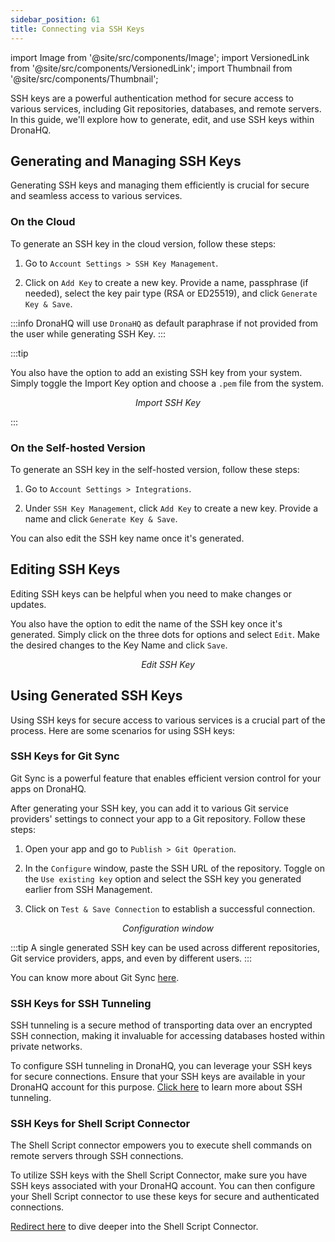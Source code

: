 ```yaml
---
sidebar_position: 61
title: Connecting via SSH Keys
---
```

import Image from '@site/src/components/Image';
import VersionedLink from '@site/src/components/VersionedLink';
import Thumbnail from '@site/src/components/Thumbnail';



SSH keys are a powerful authentication method for secure access to various services, including Git repositories, databases, and remote servers. In this guide, we'll explore how to generate, edit, and use SSH keys within DronaHQ.

## Generating and Managing SSH Keys

Generating SSH keys and managing them efficiently is crucial for secure and seamless access to various services.

### On the Cloud

To generate an SSH key in the cloud version, follow these steps:

1. Go to `Account Settings > SSH Key Management`.

2. Click on `Add Key` to create a new key. Provide a name, passphrase (if needed), select the key pair type (RSA or ED25519), and click `Generate Key & Save`.

:::info
DronaHQ will use `DronaHQ` as default paraphrase if not provided from the user while generating SSH Key.
:::

:::tip

You also have the option to add an existing SSH key from your system. Simply toggle the Import Key option and choose a `.pem` file from the system.

<figure>
  <Thumbnail src="/img/advanced-concepts/connecting-via-ssh-keys/import-key.png" alt="Import SSH Key" />
  <figcaption align = "center"><i>Import SSH Key</i></figcaption>
</figure>

:::

### On the Self-hosted Version

To generate an SSH key in the self-hosted version, follow these steps:

1. Go to `Account Settings > Integrations`.

2. Under `SSH Key Management`, click `Add Key` to create a new key. Provide a name and click `Generate Key & Save`.

You can also edit the SSH key name once it's generated.

## Editing SSH Keys

Editing SSH keys can be helpful when you need to make changes or updates.

You also have the option to edit the name of the SSH key once it's generated. Simply click on the three dots for options and select `Edit`. Make the desired changes to the Key Name and click `Save`.

<figure>
  <Thumbnail src="/img/advanced-concepts/connecting-via-ssh-keys/edit-key.png" alt="Edit SSH Key" />
  <figcaption align = "center"><i>Edit SSH Key</i></figcaption>
</figure>

## Using Generated SSH Keys

Using SSH keys for secure access to various services is a crucial part of the process. Here are some scenarios for using SSH keys:

### SSH Keys for Git Sync

Git Sync is a powerful feature that enables efficient version control for your apps on DronaHQ.

After generating your SSH key, you can add it to various Git service providers' settings to connect your app to a Git repository. Follow these steps:

1. Open your app and go to `Publish > Git Operation`.

2. In the `Configure` window, paste the SSH URL of the repository. Toggle on the `Use existing key` option and select the SSH key you generated earlier from SSH Management.

3. Click on `Test & Save Connection` to establish a successful connection.

<figure>
  <Thumbnail src="/img/git-sync/dronahq-url.png" alt="Configuration window" />
  <figcaption align = "center"><i>Configuration window</i></figcaption>
</figure>

:::tip 
A single generated SSH key can be used across different repositories, Git service providers, apps, and even by different users.
:::

You can know more about Git Sync [here](/git-sync).


### SSH Keys for SSH Tunneling

SSH tunneling is a secure method of transporting data over an encrypted SSH connection, making it invaluable for accessing databases hosted within private networks. 

To configure SSH tunneling in DronaHQ, you can leverage your SSH keys for secure connections. Ensure that your SSH keys are available in your DronaHQ account for this purpose. [Click here](../datasource-concepts/ssh-tunneling) to learn more about SSH tunneling.

### SSH Keys for Shell Script Connector

The Shell Script connector empowers you to execute shell commands on remote servers through SSH connections. 

To utilize SSH keys with the Shell Script Connector, make sure you have SSH keys associated with your DronaHQ account. You can then configure your Shell Script connector to use these keys for secure and authenticated connections. 

[Redirect here](../reference/connectors/shell-script) to dive deeper into the Shell Script Connector.

